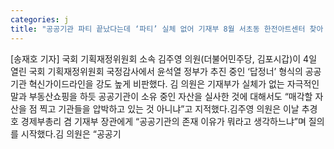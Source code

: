 ```yaml
---
categories: j
title: "공공기관 파티 끝났다는데 ‘파티’ 실체 없어 기재부 8월 서초동 한전아트센터 찾아 실사"
---
```

[송재호 기자] 국회 기획재정위원회 소속 김주영 의원(더불어민주당, 김포시갑)이 4일 열린 국회 기획재정위원회 국정감사에서 윤석열 정부가 추진 중인 ‘답정너’ 형식의 공공기관 혁신가이드라인을 강도 높게 비판했다. 김 의원은 기재부가 실체가 없는 자극적인 말과 부동산쇼핑을 하듯 공공기관이 소유 중인 자산을 실사한 것에 대해서도 “매각할 자산을 점 찍고 기관들을 압박하고 있는 것 아니냐”고 지적했다.김주영 의원은 이날 추경호 경제부총리 겸 기재부 장관에게 “공공기관의 존재 이유가 뭐라고 생각하느냐”며 질의를 시작했다.김 의원은 “공공기